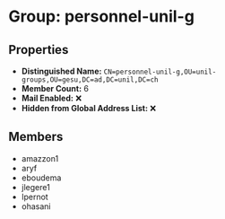 # Group: personnel-unil-g

## Properties

- **Distinguished Name:** `CN=personnel-unil-g,OU=unil-groups,OU=gesu,DC=ad,DC=unil,DC=ch`
- **Member Count:** 6
- **Mail Enabled:** ❌
- **Hidden from Global Address List:** ❌

## Members

- amazzon1
- aryf
- eboudema
- jlegere1
- lpernot
- ohasani
